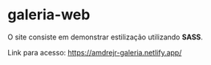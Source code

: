 # galeria-web
O site consiste em demonstrar estilização utilizando **SASS**. 

Link para acesso: https://amdrejr-galeria.netlify.app/
